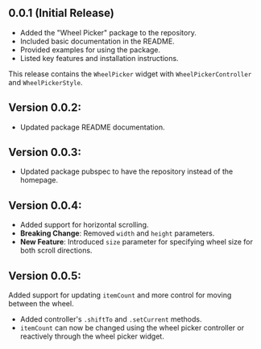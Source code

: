 ## 0.0.1 (Initial Release)

- Added the "Wheel Picker" package to the repository.
- Included basic documentation in the README.
- Provided examples for using the package.
- Listed key features and installation instructions.

This release contains the `WheelPicker` widget with `WheelPickerController` and `WheelPickerStyle`.

## Version 0.0.2:

- Updated package README documentation.

## Version 0.0.3:

- Updated package pubspec to have the repository instead of the homepage.

## Version 0.0.4:

- Added support for horizontal scrolling.
- **Breaking Change**: Removed `width` and `height` parameters.
- **New Feature**: Introduced `size` parameter for specifying wheel size for both scroll directions.

## Version 0.0.5:

Added support for updating `itemCount` and more control for moving between the wheel.
- Added controller's `.shiftTo` and `.setCurrent` methods.
- `itemCount` can now be changed using the wheel picker controller or reactively through the wheel picker widget.